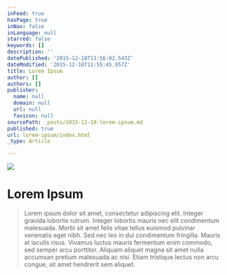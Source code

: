```yaml
---
inFeed: true
hasPage: true
inNav: false
inLanguage: null
starred: false
keywords: []
description: ''
datePublished: '2015-12-18T11:56:02.543Z'
dateModified: '2015-12-18T11:55:45.957Z'
title: Lorem Ipsum
author: []
authors: []
publisher:
  name: null
  domain: null
  url: null
  favicon: null
sourcePath: _posts/2015-12-18-lorem-ipsum.md
published: true
url: lorem-ipsum/index.html
_type: Article

---
```

![](https://the-grid-user-content.s3-us-west-2.amazonaws.com/900a44aa-fc91-4efd-bd8e-c3e7534d88c2.jpg)

# **Lorem Ipsum**

> Lorem ipsum dolor sit amet, consectetur adipiscing elit. Integer gravida lobortis rutrum. Integer lobortis mauris nec elit condimentum malesuada. Morbi sit amet felis vitae tellus euismod pulvinar venenatis eget nibh. Sed nec leo in dui condimentum fringilla. Mauris at iaculis risus. Vivamus luctus mauris fermentum enim commodo, sed semper arcu porttitor. Aliquam aliquet magna sit amet nulla accumsan pretium malesuada ac nisi. Etiam tristique lectus non arcu congue, sit amet hendrerit sem aliquet.